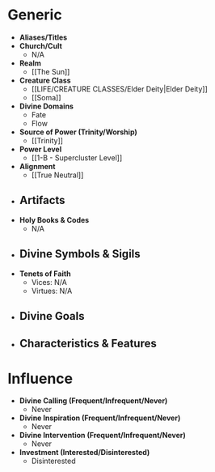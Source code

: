 # Generic
- **Aliases/Titles**
- **Church/Cult**
	- N/A
- **Realm**
	- [[The Sun]]
- **Creature Class**
	- [[LIFE/CREATURE CLASSES/Elder Deity|Elder Deity]]
	- [[Soma]]
- **Divine Domains**
	- Fate
	- Flow
- **Source of Power (Trinity/Worship)**
	- [[Trinity]]
- **Power Level**
	- [[1-B - Supercluster Level]]
- **Alignment**
	- [[True Neutral]]
- **Artifacts**
	- 
- **Holy Books & Codes**
	- N/A
- **Divine Symbols & Sigils**
	- 
- **Tenets of Faith**
	- Vices: N/A
	- Virtues: N/A
- **Divine Goals**
	- 
- **Characteristics & Features**
	- 
# Influence
- **Divine Calling (Frequent/Infrequent/Never)**
	- Never
- **Divine Inspiration (Frequent/Infrequent/Never)**
	- Never
- **Divine Intervention (Frequent/Infrequent/Never)**
	- Never
- **Investment (Interested/Disinterested)**
	- Disinterested